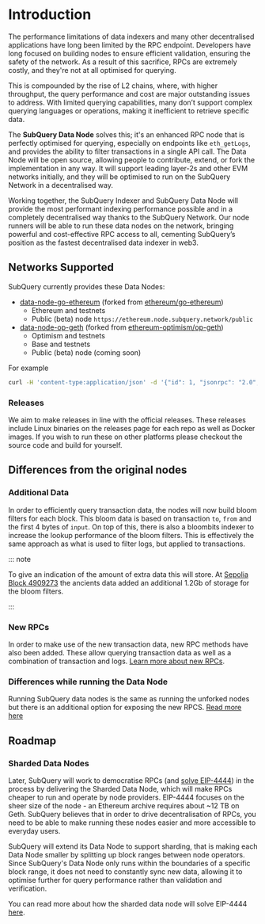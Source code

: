 # Introduction

The performance limitations of data indexers and many other decentralised applications have long been limited by the RPC endpoint. Developers have long focused on building nodes to ensure efficient validation, ensuring the safety of the network. As a result of this sacrifice, RPCs are extremely costly, and they're not at all optimised for querying.

This is compounded by the rise of L2 chains, where, with higher throughput, the query performance and cost are major outstanding issues to address. With limited querying capabilities, many don’t support complex querying languages or operations, making it inefficient to retrieve specific data.

The **SubQuery Data Node** solves this; it's an enhanced RPC node that is perfectly optimised for querying, especially on endpoints like `eth_getLogs`, and provides the ability to filter transactions in a single API call. The Data Node will be open source, allowing people to contribute, extend, or fork the implementation in any way. It will support leading layer-2s and other EVM networks initially, and they will be optimised to run on the SubQuery Network in a decentralised way.

Working together, the SubQuery Indexer and SubQuery Data Node will provide the most performant indexing performance possible and in a completely decentralised way thanks to the SubQuery Network. Our node runners will be able to run these data nodes on the network, bringing powerful and cost-effective RPC access to all, cementing SubQuery’s position as the fastest decentralised data indexer in web3.

## Networks Supported

SubQuery currently provides these Data Nodes:

- [data-node-go-ethereum](https://github.com/subquery/data-node-go-ethereum) (forked from [ethereum/go-ethereum](https://github.com/ethereum/go-ethereum))
  - Ethereum and testnets
  - Public (beta) node `https://ethereum.node.subquery.network/public`
- [data-node-op-geth](https://github.com/subquery/data-node-op-geth) (forked from [ethereum-optimism/op-geth](https://github.com/ethereum-optimism/op-geth))
  - Optimism and testnets
  - Base and testnets
  - Public (beta) node (coming soon)

For example

```bash
curl -H 'content-type:application/json' -d '{"id": 1, "jsonrpc": "2.0", "method": "eth_blockNumber"}' 'https://ethereum.node.subquery.network/public'
```

### Releases

We aim to make releases in line with the official releases. These releases include Linux binaries on the releases page for each repo as well as Docker images. If you wish to run these on other platforms please checkout the source code and build for yourself.

## Differences from the original nodes

### Additional Data

In order to efficiently query transaction data, the nodes will now build bloom filters for each block. This bloom data is based on transaction `to`, `from` and the first 4 bytes of `input`. On top of this, there is also a bloombits indexer to increase the lookup performance of the bloom filters. This is effectively the same approach as what is used to filter logs, but applied to transactions.

::: note

To give an indication of the amount of extra data this will store. At [Sepolia Block 4909273](https://sepolia.etherscan.io/block/0x52b5a4e702041b63d8e0b5ab9377bb6372921bd530825991dfc82e23c2af98bf) the ancients data added an additional 1.2Gb of storage for the bloom filters.

:::

### New RPCs

In order to make use of the new transaction data, new RPC methods have also been added. These allow querying transaction data as well as a combination of transaction and logs. [Learn more about new RPCs](./rpc.md).

### Differences while running the Data Node

Running SubQuery data nodes is the same as running the unforked nodes but there is an additional option for exposing the new RPCS. [Read more here](./run.md)

## Roadmap

### Sharded Data Nodes

Later, SubQuery will work to democratise RPCs (and [solve EIP-4444](https://blog.subquery.network/using-the-subquery-sharded-data-node-to-solve-eip-4444/?lng=en)) in the process by delivering the Sharded Data Node, which will make RPCs cheaper to run and operate by node providers. EIP-4444 focuses on the sheer size of the node - an Ethereum archive requires about ~12 TB on Geth. SubQuery believes that in order to drive decentralisation of RPCs, you need to be able to make running these nodes easier and more accessible to everyday users.

SubQuery will extend its Data Node to support sharding, that is making each Data Node smaller by splitting up block ranges between node operators. Since SubQuery's Data Node only runs within the boundaries of a specific block range, it does not need to constantly sync new data, allowing it to optimise further for query performance rather than validation and verification.

You can read more about how the sharded data node will solve EIP-4444 [here](https://blog.subquery.network/using-the-subquery-sharded-data-node-to-solve-eip-4444/?lng=en).
